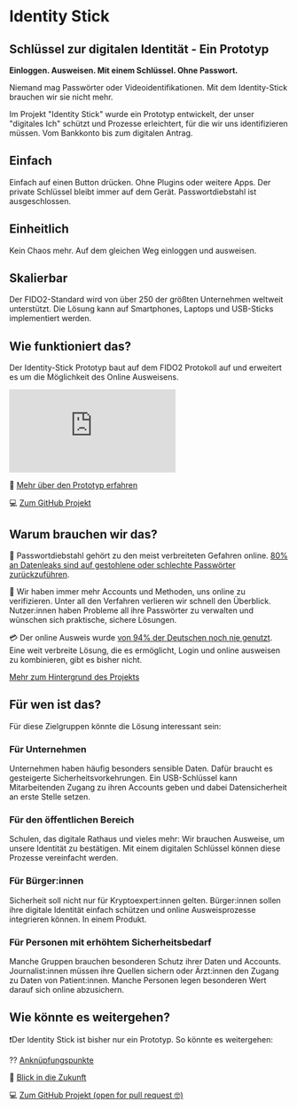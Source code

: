 # Identity Stick
## Schlüssel zur digitalen Identität - Ein Prototyp

**Einloggen. Ausweisen. Mit einem Schlüssel. Ohne Passwort.** 

Niemand mag Passwörter oder Videoidentifikationen. Mit dem Identity-Stick brauchen wir sie nicht mehr. 

Im Projekt "Identity Stick" wurde ein Prototyp entwickelt, der unser "digitales Ich" schützt und Prozesse erleichtert, für die wir uns identifizieren müssen. Vom Bankkonto bis zum digitalen Antrag.

<div class="icon-wrapper">
	<div id="icon-einfach" class="icon">
	</div>
	<div class="content">
		<h2>Einfach</h2>
		Einfach auf einen Button drücken. Ohne Plugins oder weitere Apps. Der private Schlüssel bleibt immer auf dem Gerät. Passwortdiebstahl ist ausgeschlossen.
	</div>	
</div>

<div class="icon-wrapper">
	<div id="icon-einheitlich" class="icon">
	</div>
	<div class="content">
		<h2>Einheitlich</h2>
		Kein Chaos mehr. Auf dem gleichen Weg einloggen und ausweisen. 
	</div>
</div>

<div class="icon-wrapper">
	<div id="icon-skalierbar" class="icon">
	</div>
	<div class="content">
		<h2>Skalierbar</h2>
		Der FIDO2-Standard wird von über 250 der größten Unternehmen weltweit unterstützt. Die Lösung kann auf Smartphones, Laptops und USB-Sticks implementiert werden.
	</div>
</div>

## Wie funktioniert das?
Der Identity-Stick Prototyp baut auf dem FIDO2 Protokoll auf und erweitert es um die Möglichkeit des Online Ausweisens.  

  <iframe class="video" src="https://www.youtube-nocookie.com/embed/4d9wFeLhmHM" frameborder="0" allow="accelerometer; autoplay; encrypted-media; gyroscope; picture-in-picture" allowfullscreen></iframe>

📜 [Mehr über den Prototyp erfahren](/about_prototype)

💻 [Zum GitHub Projekt](https://github.com/identity-stick)


## Warum brauchen wir das?

🔑 Passwortdiebstahl gehört zu den meist verbreiteten Gefahren online. [80% an Datenleaks sind auf gestohlene oder schlechte Passwörter zurückzuführen](https://www.cyclonis.com/report-reveals-data-breach-due-bad-password-habits/). 

🤯 Wir haben immer mehr Accounts und Methoden, uns online zu verifizieren. Unter all den Verfahren verlieren wir schnell den Überblick. Nutzer:innen haben Probleme all ihre Passwörter zu verwalten und wünschen sich praktische, sichere Lösungen.

💳 Der online Ausweis wurde [von 94% der Deutschen noch nie genutzt](https://initiatived21.de/app/uploads/2019/10/egovernment-monitor-2019.pdf). Eine weit verbreite Lösung, die es ermöglicht, Login und online ausweisen zu kombinieren, gibt es bisher nicht. 

[Mehr zum Hintergrund des Projekts](/background)


## Für wen ist das?
Für diese Zielgruppen könnte die Lösung interessant sein:

### Für Unternehmen
Unternehmen haben häufig besonders sensible Daten. Dafür braucht es gesteigerte Sicherheitsvorkehrungen. Ein USB-Schlüssel kann Mitarbeitenden Zugang zu ihren Accounts geben und dabei Datensicherheit an erste Stelle setzen. 

### Für den öffentlichen Bereich
Schulen, das digitale Rathaus und vieles mehr: Wir brauchen Ausweise, um unsere Identität zu bestätigen. Mit einem digitalen Schlüssel können diese Prozesse vereinfacht werden.

### Für Bürger:innen
Sicherheit soll nicht nur für Kryptoexpert:innen gelten. Bürger:innen sollen ihre digitale Identität einfach schützen und online Ausweisprozesse integrieren können. In einem Produkt.

### Für Personen mit erhöhtem Sicherheitsbedarf
Manche Gruppen brauchen besonderen Schutz ihrer Daten und Accounts. Journalist:innen müssen ihre Quellen sichern oder Ärzt:innen den Zugang zu Daten von Patient:innen. Manche Personen legen besonderen Wert darauf sich online abzusichern.   

## Wie könnte es weitergehen?
❗Der Identity Stick ist bisher nur ein Prototyp. So könnte es weitergehen: 

⁇ [Anknüpfungspunkte](/about_prototype#next-steps)

🚀 [Blick in die Zukunft](/ausblick)

💻 [Zum GitHub Projekt (open for pull request 🤓)](https://github.com/identity-stick)
